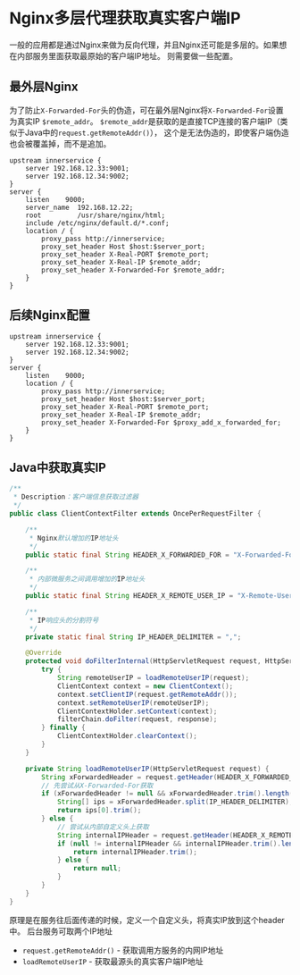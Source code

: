 # Nginx多层代理获取真实客户端IP

一般的应用都是通过Nginx来做为反向代理，并且Nginx还可能是多层的。如果想在内部服务里面获取最原始的客户端IP地址。 则需要做一些配置。

## 最外层Nginx

为了防止`X-Forwarded-For`头的伪造，可在最外层Nginx将`X-Forwarded-For`设置为真实IP `$remote_addr`。
`$remote_addr`是获取的是直接TCP连接的客户端IP（类似于Java中的`request.getRemoteAddr()`）， 这个是无法伪造的，即使客户端伪造也会被覆盖掉，而不是追加。

```nginx
upstream innerservice {
    server 192.168.12.33:9001;
    server 192.168.12.34:9002;
}
server {
    listen    9000;
    server_name  192.168.12.22;
    root         /usr/share/nginx/html;
    include /etc/nginx/default.d/*.conf;
    location / {
        proxy_pass http://innerservice;
        proxy_set_header Host $host:$server_port;
        proxy_set_header X-Real-PORT $remote_port;
        proxy_set_header X-Real-IP $remote_addr;
        proxy_set_header X-Forwarded-For $remote_addr;
    }
}
```

## 后续Nginx配置

```nginx
upstream innerservice {
    server 192.168.12.33:9001;
    server 192.168.12.34:9002;
}
server {
    listen    9000;
    location / {
        proxy_pass http://innerservice;
        proxy_set_header Host $host:$server_port;
        proxy_set_header X-Real-PORT $remote_port;
        proxy_set_header X-Real-IP $remote_addr;
        proxy_set_header X-Forwarded-For $proxy_add_x_forwarded_for;
    }
}
```

## Java中获取真实IP

``` java
/**
 * Description：客户端信息获取过滤器
 */
public class ClientContextFilter extends OncePerRequestFilter {

    /**
     * Nginx默认增加的IP地址头
     */
    public static final String HEADER_X_FORWARDED_FOR = "X-Forwarded-For";

    /**
     * 内部微服务之间调用增加的IP地址头
     */
    public static final String HEADER_X_REMOTE_USER_IP = "X-Remote-User-IP";

    /**
     * IP响应头的分割符号
     */
    private static final String IP_HEADER_DELIMITER = ",";

    @Override
    protected void doFilterInternal(HttpServletRequest request, HttpServletResponse response, FilterChain filterChain) throws ServletException, IOException {
        try {
            String remoteUserIP = loadRemoteUserIP(request);
            ClientContext context = new ClientContext();
            context.setClientIP(request.getRemoteAddr());
            context.setRemoteUserIP(remoteUserIP);
            ClientContextHolder.setContext(context);
            filterChain.doFilter(request, response);
        } finally {
            ClientContextHolder.clearContext();
        }
    }

    private String loadRemoteUserIP(HttpServletRequest request) {
        String xForwardedHeader = request.getHeader(HEADER_X_FORWARDED_FOR);
        // 先尝试从X-Forwarded-For获取
        if (xForwardedHeader != null && xForwardedHeader.trim().length() > 0) {
            String[] ips = xForwardedHeader.split(IP_HEADER_DELIMITER);
            return ips[0].trim();
        } else {
            // 尝试从内部自定义头上获取
            String internalIPHeader = request.getHeader(HEADER_X_REMOTE_USER_IP);
            if (null != internalIPHeader && internalIPHeader.trim().length() > 0) {
                return internalIPHeader.trim();
            } else {
                return null;
            }
        }
    }
}
```

原理是在服务往后面传递的时候，定义一个自定义头，将真实IP放到这个header中。 后台服务可取两个IP地址

* `request.getRemoteAddr()` - 获取调用方服务的内网IP地址
* `loadRemoteUserIP` - 获取最源头的真实客户端IP地址

